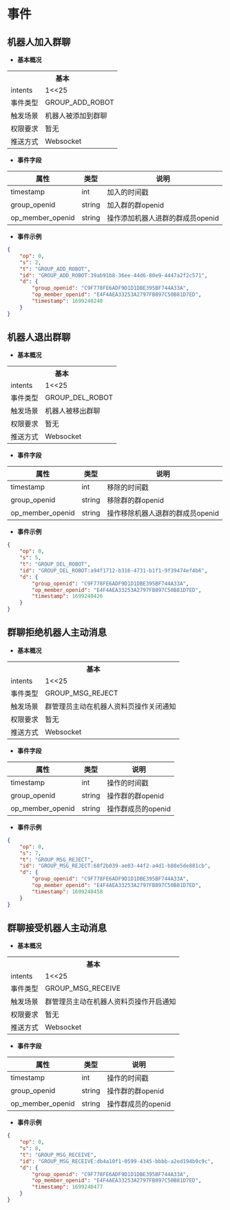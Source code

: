 # 事件

## 机器人加入群聊

- **基本概况**

<table>
	<tr>
	  <th colspan="2">基本</th>
	</tr>
  <tr>
    <td>intents</td>
    <td>1<<25</td>
	</tr>
  <tr>
    <td>事件类型</td>
    <td>GROUP_ADD_ROBOT</td>
	</tr>
	<tr>
    <td>触发场景</td>
    <td>机器人被添加到群聊</td>
	</tr>
  <tr>
    <td>权限要求</td>
    <td>暂无</td>
	</tr>
	<tr>
    <td>推送方式</td>
    <td>Websocket</td>
	</tr>
</table>

- **事件字段**

| **属性** | **类型** | **说明** |
| --- | --- | --- |
| timestamp | int | 加入的时间戳 |
| group_openid | string | 加入群的群openid |
| op_member_openid | string | 操作添加机器人进群的群成员openid |

- **事件示例**

```json
{
	"op": 0,
	"s": 2,
	"t": "GROUP_ADD_ROBOT",
	"id": "GROUP_ADD_ROBOT:39ab91b8-36ee-44d6-80e9-4447a2f2c571",
	"d": {
		"group_openid": "C9F778FE6ADF9D1D1DBE395BF744A33A",
		"op_member_openid": "E4F4AEA33253A2797FB897C50B81D7ED",
		"timestamp": 1699240248
	}
}
```

## 机器人退出群聊

- **基本概况**

<table>
	<tr>
	  <th colspan="2">基本</th>
	</tr>
  <tr>
    <td>intents</td>
    <td>1<<25</td>
	</tr>
  <tr>
    <td>事件类型</td>
    <td>GROUP_DEL_ROBOT</td>
	</tr>
	<tr>
    <td>触发场景</td>
    <td>机器人被移出群聊</td>
	</tr>
  <tr>
    <td>权限要求</td>
    <td>暂无</td>
	</tr>
	<tr>
    <td>推送方式</td>
    <td>Websocket</td>
	</tr>
</table>

- **事件字段**

| **属性** | **类型** | **说明** |
| --- | --- | --- |
| timestamp | int | 移除的时间戳 |
| group_openid | string | 移除群的群openid |
| op_member_openid | string | 操作移除机器人退群的群成员openid |

- **事件示例**

```json
{
	"op": 0,
	"s": 5,
	"t": "GROUP_DEL_ROBOT",
	"id": "GROUP_DEL_ROBOT:a94f1712-b316-4731-b1f1-9f39474ef4b6",
	"d": {
		"group_openid": "C9F778FE6ADF9D1D1DBE395BF744A33A",
		"op_member_openid": "E4F4AEA33253A2797FB897C50B81D7ED",
		"timestamp": 1699240426
	}
}
```


## 群聊拒绝机器人主动消息

- **基本概况**

<table>
	<tr>
	  <th colspan="2">基本</th>
	</tr>
  <tr>
    <td>intents</td>
    <td>1<<25</td>
	</tr>
  <tr>
    <td>事件类型</td>
    <td>GROUP_MSG_REJECT</td>
	</tr>
	<tr>
    <td>触发场景</td>
    <td>群管理员主动在机器人资料页操作关闭通知</td>
	</tr>
  <tr>
    <td>权限要求</td>
    <td>暂无</td>
	</tr>
	<tr>
    <td>推送方式</td>
    <td>Websocket</td>
	</tr>
</table>

- **事件字段**

| **属性** | **类型** | **说明** |
| --- | --- | --- |
| timestamp | int | 操作的时间戳 |
| group_openid | string | 操作群的群openid |
| op_member_openid | string | 操作群成员的openid |

- **事件示例**

```json
{
	"op": 0,
	"s": 7,
	"t": "GROUP_MSG_REJECT",
	"id": "GROUP_MSG_REJECT:68f2b039-ae03-44f2-a4d1-b88e5de881cb",
	"d": {
		"group_openid": "C9F778FE6ADF9D1D1DBE395BF744A33A",
		"op_member_openid": "E4F4AEA33253A2797FB897C50B81D7ED",
		"timestamp": 1699240458
	}
}
```

## 群聊接受机器人主动消息

- **基本概况**

<table>
	<tr>
	  <th colspan="2">基本</th>
	</tr>
  <tr>
    <td>intents</td>
    <td>1<<25</td>
	</tr>
  <tr>
    <td>事件类型</td>
    <td>GROUP_MSG_RECEIVE</td>
	</tr>
	<tr>
    <td>触发场景</td>
    <td>群管理员主动在机器人资料页操作开启通知</td>
	</tr>
  <tr>
    <td>权限要求</td>
    <td>暂无</td>
	</tr>
	<tr>
    <td>推送方式</td>
    <td>Websocket</td>
	</tr>
</table>

- **事件字段**

| **属性** | **类型** | **说明** |
| --- | --- | --- |
| timestamp | int | 操作的时间戳 |
| group_openid | string | 操作群的群openid |
| op_member_openid | string | 操作群成员的openid |

- **事件示例**

```json
{
	"op": 0,
	"s": 8,
	"t": "GROUP_MSG_RECEIVE",
	"id": "GROUP_MSG_RECEIVE:db4a10f1-0599-4345-bbbb-a2ed194b9c9c",
	"d": {
		"group_openid": "C9F778FE6ADF9D1D1DBE395BF744A33A",
		"op_member_openid": "E4F4AEA33253A2797FB897C50B81D7ED",
		"timestamp": 1699240477
	}
}
```

